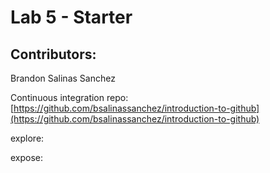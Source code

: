 # Lab 5 - Starter

## Contributors:

Brandon Salinas Sanchez

Continuous integration repo: [https://github.com/bsalinassanchez/introduction-to-github](https://github.com/bsalinassanchez/introduction-to-github)

explore:

expose:
